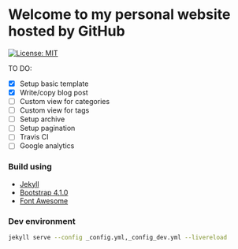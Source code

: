 # Welcome to my personal website hosted by GitHub

[![License: MIT](https://img.shields.io/badge/License-MIT-yellow.svg)](https://opensource.org/licenses/MIT)

TO DO:
- [x] Setup basic template
- [x] Write/copy blog post
- [ ] Custom view for categories
- [ ] Custom view for tags
- [ ] Setup archive
- [ ] Setup pagination
- [ ] Travis CI
- [ ] Google analytics

### Build using

- [Jekyll](https://jekyllrb.com/)
- [Bootstrap 4.1.0](https://getbootstrap.com)
- [Font Awesome](https://fontawesome.com/)

### Dev environment

```bash
jekyll serve --config _config.yml,_config_dev.yml --livereload
```
